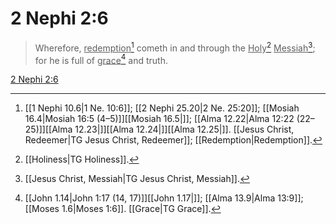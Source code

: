 # 2 Nephi 2:6

> Wherefore, <u>redemption</u>[^a] cometh in and through the <u>Holy</u>[^b] <u>Messiah</u>[^c]; for he is full of <u>grace</u>[^d] and truth.

[2 Nephi 2:6](https://www.churchofjesuschrist.org/study/scriptures/bofm/2-ne/2?lang=eng&id=p6#p6)


[^a]: [[1 Nephi 10.6|1 Ne. 10:6]]; [[2 Nephi 25.20|2 Ne. 25:20]]; [[Mosiah 16.4|Mosiah 16:5 (4–5)]][[Mosiah 16.5|]]; [[Alma 12.22|Alma 12:22 (22–25)]][[Alma 12.23|]][[Alma 12.24|]][[Alma 12.25|]]. [[Jesus Christ, Redeemer|TG Jesus Christ, Redeemer]]; [[Redemption|Redemption]].  
[^b]: [[Holiness|TG Holiness]].  
[^c]: [[Jesus Christ, Messiah|TG Jesus Christ, Messiah]].  
[^d]: [[John 1.14|John 1:17 (14, 17)]][[John 1.17|]]; [[Alma 13.9|Alma 13:9]]; [[Moses 1.6|Moses 1:6]]. [[Grace|TG Grace]].  
